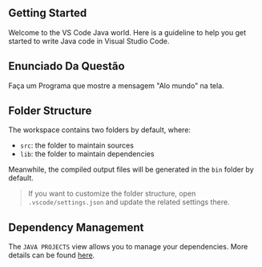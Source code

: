 ## Getting Started

Welcome to the VS Code Java world. Here is a guideline to help you get started to write Java code in Visual Studio Code.

## Enunciado Da Questão

Faça um Programa que mostre a mensagem "Alo mundo" na tela.

## Folder Structure

The workspace contains two folders by default, where:

- `src`: the folder to maintain sources
- `lib`: the folder to maintain dependencies

Meanwhile, the compiled output files will be generated in the `bin` folder by default.

> If you want to customize the folder structure, open `.vscode/settings.json` and update the related settings there.

## Dependency Management

The `JAVA PROJECTS` view allows you to manage your dependencies. More details can be found [here](https://github.com/microsoft/vscode-java-dependency#manage-dependencies).
